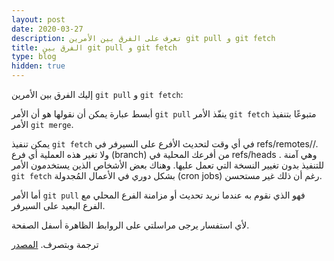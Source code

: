 ```yaml
---
layout: post
date: 2020-03-27
description: تعرف على الفرق بين الأمرين git pull و git fetch
title: الفرق بين git pull و git fetch
type: blog
hidden: true
---
```


إليك الفرق بين الأمرين `git pull` و `git fetch`:

أبسط عبارة يمكن أن نقولها هو أن الأمر `git pull` ينفّذ الأمر `git fetch` متبوعًا بتنفيذ الأمر `git merge`.

يمكن تنفيذ `git fetch` في أي وقت لتحديث الأفرع على السيرفر في refs/remotes/<remote>/. ولا تغير هذه العملية أي فرع (branch) من أفرعك المحلية في refs/heads . وهي آمنة للتنفيذ بدون تغيير النسخة التي تعمل عليها. وهناك بعض الأشخاص الذين يستخدمون الأمر `git fetch` بشكل دوري في الأعمال المُجدولة (cron jobs) رغم أن ذلك غير مستحسن.

أما الأمر `git pull` فهو الذي نقوم به عندما نريد تحديث أو مزامنة الفرع المحلي مع الفرع البعيد على السيرفر.



ﻷي استفسار يرجى مراسلتي على الروابط الظاهرة أسفل الصفحة.

ترجمة وبتصرف. [المصدر](https://stackoverflow.com/questions/292357/what-is-the-difference-between-git-pull-and-git-fetch)

